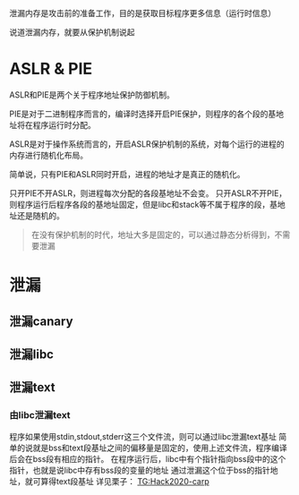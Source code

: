 
泄漏内存是攻击前的准备工作，目的是获取目标程序更多信息（运行时信息）

说道泄漏内存，就要从保护机制说起

# ASLR & PIE
ASLR和PIE是两个关于程序地址保护防御机制。

PIE是对于二进制程序而言的，编译时选择开启PIE保护，则程序的各个段的基地址将在程序运行时分配。

ASLR是对于操作系统而言的，开启ASLR保护机制的系统，对每个运行的进程的内存进行随机化布局。

简单说，只有PIE和ASLR同时开启，进程的地址才是真正的随机化。

只开PIE不开ASLR，则进程每次分配的各段基地址不会变。
只开ASLR不开PIE，则程序运行后程序各段的基地址固定，但是libc和stack等不属于程序的段，基地址还是随机的。

> 在没有保护机制的时代，地址大多是固定的，可以通过静态分析得到，不需要泄漏

# 泄漏

## 泄漏canary

## 泄漏libc

## 泄漏text

### 由libc泄漏text
程序如果使用stdin,stdout,stderr这三个文件流，则可以通过libc泄漏text基址
简单的说就是bss和text段基址之间的偏移量是固定的，使用上述文件流，程序编译后会在bss段有相应的指针。
在程序运行后，libc中有个指针指向bss段中的这个指针，也就是说libc中存有bss段的变量的地址
通过泄漏这个位于bss的指针地址，就可算得text段基址
详见栗子： [TG:Hack2020-carp](http://taqini.space/2020/04/08/TG-Hack-CTF-Pwn-writeup/#crap-319pt)

